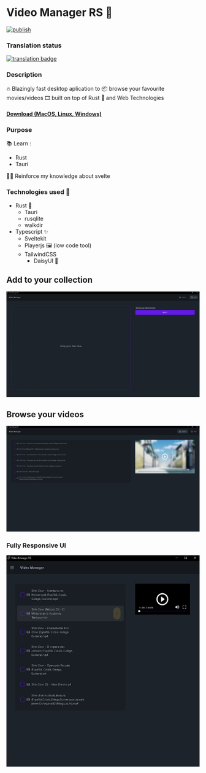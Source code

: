 # Video Manager RS 🦀
[![publish](https://github.com/PiterWeb/Video-Manager-RS/actions/workflows/publish-action.yml/badge.svg)](https://github.com/PiterWeb/Video-Manager-RS/actions/workflows/publish-action.yml)

### Translation status
[![translation badge](https://inlang.com/badge?url=github.com/PiterWeb/Video-Manager-RS)](https://inlang.com/editor/github.com/PiterWeb/Video-Manager-RS?ref=badge)


### Description

🔥 Blazingly fast desktop aplication to 📦 browse your favourite movies/videos 🎞 built on top of Rust 🦀 and Web Technologies

#### [ Download (MacOS, Linux, Windows)](https://github.com/PiterWeb/Video-Manager-RS/releases)

### Purpose

  📚 Learn :
  - Rust
  - Tauri

  👷‍♂️ Reinforce my knowledge about svelte

### Technologies used 📘

- Rust 🦀
  - Tauri
  - rusqlite
  - walkdir
- Typescript ✨
  - Sveltekit
  - Playerjs 🖼 (low code tool)
  - TailwindCSS 
    - DaisyUI 💅

## Add to your collection

![add_section](/examples/add_section.jpg)

## Browse your videos

![videos_section](/examples/videos_section.jpg)

### Fully Responsive UI

![responsive_ui](/examples/responsive.jpg)


